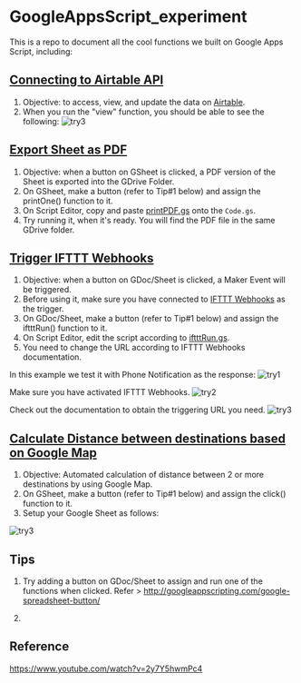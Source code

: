 # GoogleAppsScript_experiment

This is a repo to document all the cool functions we built on Google Apps Script, including: 

## [Connecting to Airtable API](https://github.com/zhix/GoogleAppsScript_experiment/blob/master/airtable.gs)
1) Objective: to access, view, and update the data on [Airtable](http://airtable.com/). 
2) When you run the "view" function, you should be able to see the following:
![][screenshot4]


## [Export Sheet as PDF](https://github.com/zhix/GoogleAppsScript_experiment/blob/master/printPDF.gs)
1) Objective: when a button on GSheet is clicked, a PDF version of the Sheet is exported into the GDrive Folder. 
2) On GSheet, make a button (refer to Tip#1 below) and assign the printOne() function to it. 
3) On Script Editor, copy and paste [printPDF.gs](https://github.com/zhix/GoogleAppsScript_experiment/blob/master/printPDF.gs) onto the `Code.gs`. 
4) Try running it, when it's ready. You will find the PDF file in the same GDrive folder. 

## [Trigger IFTTT Webhooks](https://github.com/zhix/GoogleAppsScript_experiment/blob/master/iftttRun.gs)
1) Objective: when a button on GDoc/Sheet is clicked, a Maker Event will be triggered. 
2) Before using it, make sure you have connected to [IFTTT Webhooks](https://ifttt.com/maker_webhooks) as the trigger.  
3) On GDoc/Sheet, make a button (refer to Tip#1 below) and assign the iftttRun() function to it. 
4) On Script Editor, edit the script according to [iftttRun.gs](https://github.com/zhix/GoogleAppsScript_experiment/blob/master/iftttRun.gs). 
5) You need to change the URL according to IFTTT Webhooks documentation. 

In this example we test it with Phone Notification as the response:
![][screenshot]


Make sure you have activated IFTTT Webhooks. 
![][screenshot2]


Check out the documentation to obtain the triggering URL you need. 
![][screenshot3]


## [Calculate Distance between destinations based on Google Map](https://github.com/zhix/GoogleAppsScript_experiment/blob/master/mapCalc.gs)
1) Objective: Automated calculation of distance between 2 or more destinations by using Google Map. 
2) On GSheet, make a button (refer to Tip#1 below) and assign the click() function to it. 
3) Setup your Google Sheet as follows: 

![][screenshot5]


 
## Tips
1) Try adding a button on GDoc/Sheet to assign and run one of the functions when clicked. 
Refer > http://googleappscripting.com/google-spreadsheet-button/

2) 

## Reference 
https://www.youtube.com/watch?v=2y7Y5hwmPc4 

[screenshot]:  https://github.com/zhix/GoogleAppsScript_experiment/blob/master/Media/Screenshot_20190326-233050.jpg "try1"
[screenshot2]: https://github.com/zhix/GoogleAppsScript_experiment/blob/master/Media/Capture.PNG "try2"
[screenshot3]: https://github.com/zhix/GoogleAppsScript_experiment/blob/master/Media/Capture2.PNG "try3"
[screenshot4]: https://github.com/zhix/GoogleAppsScript_experiment/blob/master/Media/Capture3.PNG "try3"
[screenshot5]: https://github.com/zhix/GoogleAppsScript_experiment/blob/master/Media/Capture4.PNG "try3"